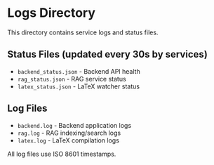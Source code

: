 # Logs Directory

This directory contains service logs and status files.

## Status Files (updated every 30s by services)

- `backend_status.json` - Backend API health
- `rag_status.json` - RAG service status
- `latex_status.json` - LaTeX watcher status

## Log Files

- `backend.log` - Backend application logs
- `rag.log` - RAG indexing/search logs
- `latex.log` - LaTeX compilation logs

All log files use ISO 8601 timestamps.
